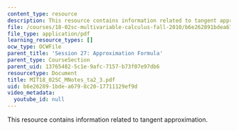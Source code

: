 ```yaml
---
content_type: resource
description: This resource contains information related to tangent approximation.
file: /courses/18-02sc-multivariable-calculus-fall-2010/b6e262891bdea6798c2017711129ef9d_MIT18_02SC_MNotes_ta2_3.pdf
file_type: application/pdf
learning_resource_types: []
ocw_type: OCWFile
parent_title: 'Session 27: Approximation Formula'
parent_type: CourseSection
parent_uid: 13765482-5c1e-9afc-7157-b73f07e97db6
resourcetype: Document
title: MIT18_02SC_MNotes_ta2_3.pdf
uid: b6e26289-1bde-a679-8c20-17711129ef9d
video_metadata:
  youtube_id: null
---
```

This resource contains information related to tangent approximation.

